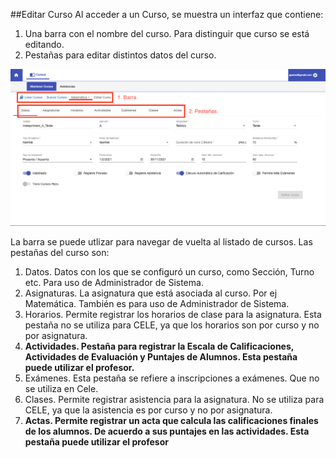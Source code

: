 ##Editar Curso
Al acceder a un Curso, se muestra un interfaz que contiene:

1. Una barra con el nombre del curso. Para distinguir que curso se está editando.
2. Pestañas para editar distintos datos del curso.

![Listado](img/editar_curso.png)

La barra se puede utlizar para navegar de vuelta al listado de cursos.
Las pestañas del curso son:

1. Datos. Datos con los que se configuró un curso, como Sección, Turno etc. Para uso de Administrador de Sistema.
2. Asignaturas. La asignatura que está asociada al curso. Por ej Matemática. También es 
para uso de Administrador de Sistema.
3. Horarios. Permite registrar los horarios de clase para la asignatura. Esta pestaña no se utiliza
para CELE, ya que los horarios son por curso y no por asignatura.   
4. **Actividades. Pestaña para registrar la Escala de Calificaciones, Actividades de Evaluación y Puntajes
de Alumnos. Esta pestaña puede utilizar el profesor.**
5. Exámenes. Esta pestaña se refiere a inscripciones a exámenes. Que no se utiliza en
Cele.
6. Clases. Permite registrar asistencia para la asignatura. No se utiliza para CELE, ya que la asistencia
   es por curso y no por asignatura.
7. **Actas. Permite registrar un acta que calcula las calificaciones finales de los alumnos. De acuerdo
a sus puntajes en las actividades. Esta pestaña puede utilizar el profesor**